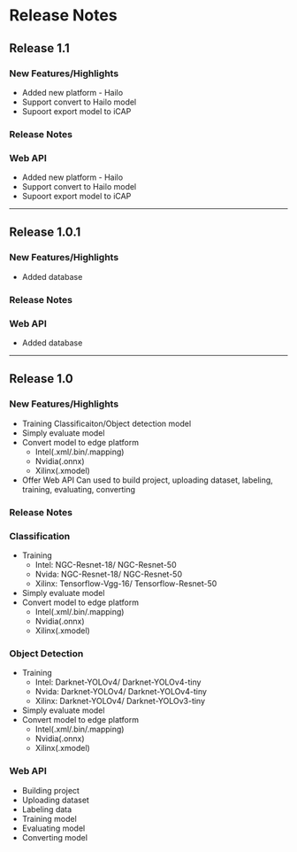 # Release Notes

## Release 1.1
### New Features/Highlights
- Added new platform - Hailo
- Support convert to Hailo model
- Supoort export model to iCAP

### Release Notes
### Web API
- Added new platform - Hailo
- Support convert to Hailo model
- Supoort export model to iCAP

---
## Release 1.0.1
### New Features/Highlights
- Added database
### Release Notes
### Web API
- Added database

---
## Release 1.0
### New Features/Highlights
- Training Classificaiton/Object detection model
- Simply evaluate model
- Convert model to edge platform
    - Intel(.xml/.bin/.mapping)
    - Nvidia(.onnx)
    - Xilinx(.xmodel)
- Offer Web API Can used to build project, uploading dataset, labeling, training, evaluating, converting

### Release Notes
### Classification
- Training 
    - Intel: NGC-Resnet-18/ NGC-Resnet-50
    - Nvida: NGC-Resnet-18/ NGC-Resnet-50
    - Xilinx: Tensorflow-Vgg-16/ Tensorflow-Resnet-50
- Simply evaluate model
- Convert model to edge platform
    - Intel(.xml/.bin/.mapping)
    - Nvidia(.onnx)
    - Xilinx(.xmodel)

### Object Detection
- Training 
    - Intel: Darknet-YOLOv4/ Darknet-YOLOv4-tiny
    - Nvida: Darknet-YOLOv4/ Darknet-YOLOv4-tiny
    - Xilinx: Darknet-YOLOv4/ Darknet-YOLOv3-tiny
- Simply evaluate model
- Convert model to edge platform
    - Intel(.xml/.bin/.mapping)
    - Nvidia(.onnx)
    - Xilinx(.xmodel)

### Web API
- Building project
- Uploading dataset
- Labeling data
- Training model
- Evaluating model
- Converting model